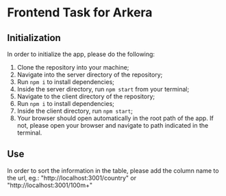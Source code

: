 # Frontend Task for Arkera

## Initialization

In order to initialize the app, please do the following:

1. Clone the repository into your machine;
2. Navigate into the server directory of the repository;
3. Run `npm i` to install dependencies;
4. Inside the server directory, run `npm start` from your terminal;
5. Navigate to the client directory of the repository;
6. Run `npm i` to install dependencies;
7. Inside the client directory, run `npm start`;
8. Your browser should open automatically in the root path of the app. If not, please open your browser and navigate to path indicated in the terminal.

## Use

In order to sort the information in the table, please add the column name to the url, eg.: "http://localhost:3001/country" or "http://localhost:3001/100m+"
